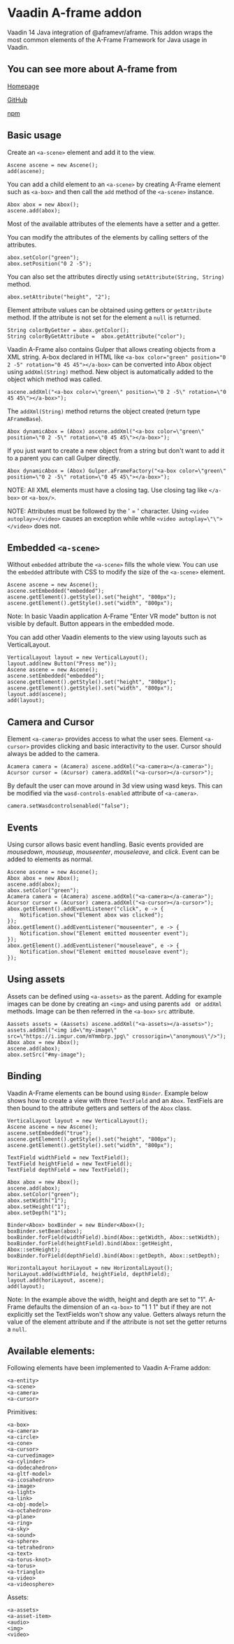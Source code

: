 # Vaadin A-frame addon

Vaadin 14 Java integration of @aframevr/aframe.
This addon wraps the most common elements of the A-Frame Framework for Java usage in Vaadin.

## You can see more about A-frame from
[Homepage](https://aframe.io/)

[GitHub](https://github.com/aframevr/aframe)

[npm](https://www.npmjs.com/package/aframe)

## Basic usage

Create an ``<a-scene>`` element and add it to the view. 
 
```
Ascene ascene = new Ascene();
add(ascene);
```

You can add a child element to an ``<a-scene>`` by creating A-Frame element such as ``<a-box>`` and then call the ``add`` method of the ``<a-scene>`` instance.

```
Abox abox = new Abox();
ascene.add(abox);
```

Most of the available attributes of the elements have a setter and a getter.

You can modify the attributes of the elements by calling setters of the attributes.

```
abox.setColor("green");
abox.setPosition("0 2 -5");
```

You can also set the attributes directly using ``setAttribute(String, String)`` method. 

```
abox.setAttribute("height", "2");
```

Element attribute values can be obtained using getters or ``getAttribute`` method. If the attribute is not set for the element a ``null`` is returned.

```
String colorByGetter = abox.getColor();
String colorByGetAttribute =  abox.getAttribute("color");    	
```
    	
Vaadin A-Frame also contains Gulper that allows creating objects from a XML string.
A-box declared in HTML like ``<a-box color="green" position="0 2 -5" rotation="0 45 45"></a-box>`` can be converted into Abox object using ``addXml(String)`` method. New object is automatically added to the object which method was called. 

```
ascene.addXml("<a-box color=\"green\" position=\"0 2 -5\" rotation=\"0 45 45\"></a-box>");
```

The ``addXml(String)`` method returns the object created (return type ``AFrameBase``). 

```
Abox dynamicAbox = (Abox) ascene.addXml("<a-box color=\"green\" position=\"0 2 -5\" rotation=\"0 45 45\"></a-box>");
```
If you just want to create a new object from a string but don't want to add it to a parent you can call Gulper directly.

```
Abox dynamicAbox = (Abox) Gulper.aFrameFactory("<a-box color=\"green\" position=\"0 2 -5\" rotation=\"0 45 45\"></a-box>");
```

NOTE: All XML elements must have a closing tag. Use closing tag like ``</a-box>`` or ``<a-box/>``.

NOTE: Attributes must be followed by the ' = ' character. Using ``<video autoplay></video>`` causes an exception while while ``<video autoplay=\"\"></video>`` does not.


## Embedded ``<a-scene>``

Without ``embedded`` attribute the ``<a-scene>`` fills the whole view. You can use the ``embedded`` attribute with CSS to modify the size of the ``<a-scene>`` element.

```
Ascene ascene = new Ascene();    	
ascene.setEmbedded("embedded");
ascene.getElement().getStyle().set("height", "800px");
ascene.getElement().getStyle().set("width", "800px");
```

Note: In basic Vaadin application A-Frame "Enter VR mode" button is not visible by default. Button appears in the embedded mode.  

You can add other Vaadin elements to the view using layouts such as VerticalLayout.

```
VerticalLayout layout = new VerticalLayout();
layout.add(new Button("Press me")); 
Ascene ascene = new Ascene();    	
ascene.setEmbedded("embedded");
ascene.getElement().getStyle().set("height", "800px");
ascene.getElement().getStyle().set("width", "800px");
layout.add(ascene);
add(layout);
```

## Camera and Cursor

Element ``<a-camera>`` provides access to what the user sees. Element ``<a-cursor>`` provides clicking and basic interactivity to the user. Cursor should always be added to the camera.

```
Acamera camera = (Acamera) ascene.addXml("<a-camera></a-camera>");
Acursor cursor = (Acursor) camera.addXml("<a-cursor></a-cursor>");
```

By default the user can move around in 3d view using wasd keys. This can be modified via the ``wasd-controls-enabled`` attribute of ``<a-camera>``. 

```
camera.setWasdcontrolsenabled("false");
```

## Events

Using cursor allows basic event handling. Basic events provided are *mousedown*, *mouseup*, *mouseenter*, *mouseleave*, and *click*. Event can be added to elements as normal. 

```
Ascene ascene = new Ascene();    	
Abox abox = new Abox();
ascene.add(abox);
abox.setColor("green");
Acamera camera = (Acamera) ascene.addXml("<a-camera></a-camera>");
Acursor cursor = (Acursor) camera.addXml("<a-cursor></a-cursor>");
abox.getElement().addEventListener("click", e -> {
	Notification.show("Element abox was clicked");
});
abox.getElement().addEventListener("mouseenter", e -> {
	Notification.show("Element emitted mouseenter event");
});
abox.getElement().addEventListener("mouseleave", e -> {
	Notification.show("Element emitted mouseleave event");
});
```

## Using assets

Assets can be defined using ``<a-assets>`` as the parent. Adding for example images can be done by creating an ``<img>`` and using parents ``add `` or ``addXml`` methods. Image can be then referred in the ``<a-box>`` ``src`` attribute.
 
``` 
Aassets assets = (Aassets) ascene.addXml("<a-assets></a-assets>");
assets.addXml("<img id=\"my-image\" src=\"https://i.imgur.com/mYmmbrp.jpg\" crossorigin=\"anonymous\"/>");
Abox abox = new Abox();
ascene.add(abox);
abox.setSrc("#my-image");
```

## Binding

Vaadin A-Frame elements can be bound using ``Binder``. Example below shows how to create a view with three ``TextField`` and an ``Abox``. TextFiels are then bound to the attribute getters and setters of the ``Abox`` class.  
  
```
VerticalLayout layout = new VerticalLayout();
Ascene ascene = new Ascene();
ascene.setEmbedded("true");
ascene.getElement().getStyle().set("height", "800px");
ascene.getElement().getStyle().set("width", "800px");

TextField widthField = new TextField();
TextField heightField = new TextField();
TextField depthField = new TextField();

Abox abox = new Abox();
ascene.add(abox);
abox.setColor("green");
abox.setWidth("1");
abox.setHeight("1");
abox.setDepth("1");

Binder<Abox> boxBinder = new Binder<Abox>();    	
boxBinder.setBean(abox);
boxBinder.forField(widthField).bind(Abox::getWidth, Abox::setWidth);
boxBinder.forField(heightField).bind(Abox::getHeight, Abox::setHeight);
boxBinder.forField(depthField).bind(Abox::getDepth, Abox::setDepth);

HorizontalLayout horiLayout = new HorizontalLayout();
horiLayout.add(widthField, heightField, depthField);    			
layout.add(horiLayout, ascene);
add(layout);
```

Note: In the example above the width, height and depth are set to "1". A-Frame defaults the dimension of an ``<a-box>`` to "1 1 1" but if they are not explicitly set the TextFields won't show any value. Getters always return the value of the element attribute and if the attribute is not set the getter returns a ``null``.    

## Available elements:

Following elements have been implemented to Vaadin A-Frame addon:

```
<a-entity>
<a-scene>
<a-camera>
<a-cursor>
```

Primitives:

```
<a-box>
<a-camera>
<a-circle>
<a-cone>
<a-cursor>
<a-curvedimage>
<a-cylinder>
<a-dodecahedron>
<a-gltf-model>
<a-icosahedron>
<a-image>
<a-light>
<a-link>
<a-obj-model>
<a-octahedron>
<a-plane>
<a-ring>
<a-sky>
<a-sound>
<a-sphere>
<a-tetrahedron>
<a-text>
<a-torus-knot>
<a-torus>
<a-triangle>
<a-video>
<a-videosphere>
```
Assets:

```
<a-assets>
<a-asset-item>
<audio>
<img>
<video>
```
